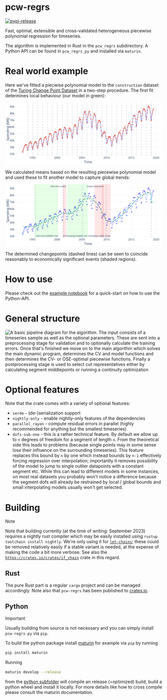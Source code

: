 # pcw-regrs

[![pypi-release](https://github.com/SV-97/pcw-regrs/actions/workflows/pypi-release.yml/badge.svg)](https://pypi.org/project/pcw-regrs-py/)


Fast, optimal, extensible and cross-validated heterogeneous piecewise polynomial regression for timeseries.

The algorithm is implemented in Rust in the `pcw_regrs` subdirectory. A Python API can be found in `pcw_regrs_py` and installed via `maturin`.

# Real world example

Here we've fitted a piecwise polynomial model to the `construction` dataset of the [Turing Change Point Dataset](https://github.com/alan-turing-institute/TCPD) in a two-step procedure. The first fit determines local behaviour (our model in green):

![A plot of the construction dataset together with our model. It can be seen that the data is piecewise quadratic and the fitted model matches the data quite well.](./img/second_fit_construction.svg)

We calculated means based on the resulting piecewise polynomial model and used these to fit another model to capture global trends:

![Another plot of the construction dataset. Now with the calculated means and the model based on those](./img/global_fit_construction.svg)

The determined changepoints (dashed lines) can be seen to coincide reasonably to economically significant events (shaded regions).

# How to use

Please check out the [example notebook](example.ipynb) for a quick-start on how to use the Python-API.

# General structure

![A basic pipeline diagram for the algorithm. The input consists of a timeseries sample as well as the optional parameters. These are sent into a preprocessing stage for validation and to optionally calculate the training errors. Once that's finished we move on to the main algorithm which solves the main dynamic program, determines the CV and model functions and then determines the CV- or OSE-optimal piecewise functions. Finally a postprocessing stage is used to select cut representatives either by calculating segment middlepoints or running a continuity optimization](./img/arch.svg)

# Optional features

Note that the crate comes with a variety of optional features:

* `serde` - (de-)serialization support
* `nightly-only` - enable nightly-only features of the dependencies
* `parallel_rayon` - compute residual errors in parallel (highly recommended for anything but the smallest timeseries)
* `dofs-sub-one` - this is a rather technical feature. By default we allow up to `n` degrees of freedom for a segment of length `n`. From the theoretical side this leads to problems (because single points may in some sense lose their influence on the surrounding timeseries). This feature replaces this bound by `n` by one which instead bounds by `n-1` effectively forcing regression over interpolation; importantly it removes possibility of the model to jump to single outlier datapoints with a constant segment etc. While this can lead to different models in some instances, on most real datasets you probably won't notice a difference because the segment dofs will already be restrained by local / global bounds and small interpolating models usually won't get selected.

# Building

> [!NOTE]
> Note that building currently (at the time of writing: September 2023) requires a nightly rust compiler which may be easily installed using `rustup toolchain install nightly`. We're only using it for [`let-chains`](https://github.com/rust-lang/rust/issues/53667); these could be removed relatively easily if a stable variant is needed, at the expense of making the code a bit more verbose. See also the [`https://crates.io/crates/if_chain`](if_chain) crate in this regard.

## Rust

The pure Rust part is a regular `cargo` project and can be managed accordingly. Note also that `pcw-regrs` has been published to [crates.io](https://crates.io/).

## Python

> [!IMPORTANT]
> Usually building from source is not necessary and you can simply install `pcw-regrs-py` via `pip`.

To build the python package install [maturin](https://www.maturin.rs/) for example via `pip` by running

```bash
pip install maturin
````

Running

```bash
maturin develop --release
```

from the [python subfolder](pcw_regrs_py) will compile an release (=optimized) build, build a python wheel and install it locally. For more details like how to cross compile please consult the maturin documentation.
